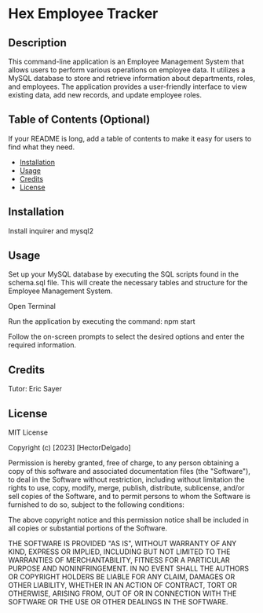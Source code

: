 # Hex Employee Tracker

## Description

This command-line application is an Employee Management System that allows users to perform various operations on employee data. It utilizes a MySQL database to store and retrieve information about departments, roles, and employees. The application provides a user-friendly interface to view existing data, add new records, and update employee roles.

## Table of Contents (Optional)

If your README is long, add a table of contents to make it easy for users to find what they need.

- [Installation](#installation)
- [Usage](#usage)
- [Credits](#credits)
- [License](#license)

## Installation

Install inquirer and mysql2

## Usage

Set up your MySQL database by executing the SQL scripts found in the schema.sql file. This will create the necessary tables and structure for the Employee Management System.

Open Terminal


Run the application by executing the command: npm start


Follow the on-screen prompts to select the desired options and enter the required information.

## Credits

Tutor: Eric Sayer

## License

MIT License

Copyright (c) [2023] [HectorDelgado]

Permission is hereby granted, free of charge, to any person obtaining a copy of this software and associated documentation files (the "Software"), to deal in the Software without restriction, including without limitation the rights to use, copy, modify, merge, publish, distribute, sublicense, and/or sell copies of the Software, and to permit persons to whom the Software is furnished to do so, subject to the following conditions:

The above copyright notice and this permission notice shall be included in all copies or substantial portions of the Software.

THE SOFTWARE IS PROVIDED "AS IS", WITHOUT WARRANTY OF ANY KIND, EXPRESS OR IMPLIED, INCLUDING BUT NOT LIMITED TO THE WARRANTIES OF MERCHANTABILITY, FITNESS FOR A PARTICULAR PURPOSE AND NONINFRINGEMENT. IN NO EVENT SHALL THE AUTHORS OR COPYRIGHT HOLDERS BE LIABLE FOR ANY CLAIM, DAMAGES OR OTHER LIABILITY, WHETHER IN AN ACTION OF CONTRACT, TORT OR OTHERWISE, ARISING FROM, OUT OF OR IN CONNECTION WITH THE SOFTWARE OR THE USE OR OTHER DEALINGS IN THE SOFTWARE.